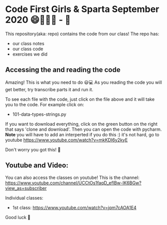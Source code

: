# Code First Girls & Sparta September 2020  :smile::muscle::girl::woman:  - :taco:

This repository(aka: repo) contains the  code from our class! 
The repo has:
- our class notes
- our class code
- exercises we did

## Accessing the and reading the code
Amazing! This is what you need to do :smiley::computer:
As you reading the code you will get better, try transcribe parts it and run it.

To see each file with the code, just click on the file above and it will take you to the code. For example click on:

- 101-data-types-strings.py

If you want to download everything, click on the green button on the right that says 'clone and download'. Then you can open the code with pycharm. 
**Note** you will have to add an interperted if you do this :) it's not hard, go to youtube https://www.youtube.com/watch?v=mkKDI6y2kyE

Don't worry you got this! :muscle:

## Youtube and Video:

You can also access the classes on youtube!
This is the channel: https://www.youtube.com/channel/UCCtOs1faqD_eflBw-IK6BGw?view_as=subscriber

Individual classes:
- 1st class: https://www.youtube.com/watch?v=jqm7cAOA1E4

Good luck :taco:
